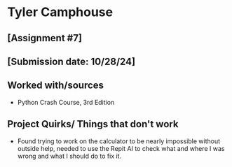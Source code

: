 # Tyler Camphouse
## [Assignment #7]
## [Submission date: 10/28/24]
## Worked with/sources 
* Python Crash Course, 3rd Edition
## Project Quirks/ Things that don't work
* Found trying to work on the calculator to be nearly impossible without outside help, needed to use the Repit AI to check what and where I was wrong and what I should do to fix it.
